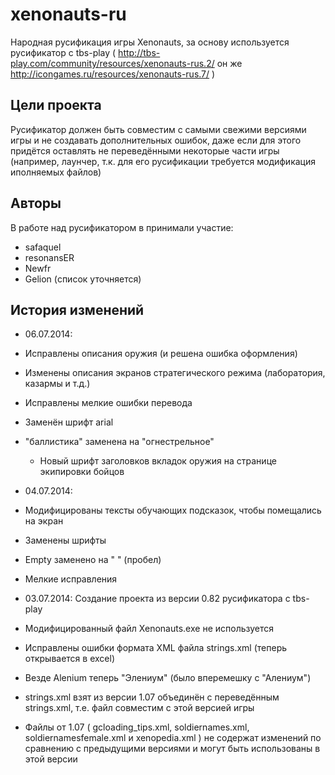 xenonauts-ru
============

Народная русификация игры Xenonauts, за основу используется русификатор с tbs-play ( http://tbs-play.com/community/resources/xenonauts-rus.2/ он же http://icongames.ru/resources/xenonauts-rus.7/ )


Цели проекта
------------------------

Русификатор должен быть совместим с самыми свежими версиями игры и не создавать дополнительных ошибок, даже если для этого придётся оставлять не переведёнными некоторые части игры (например, лаунчер, т.к. для его русификации требуется модификация иполняемых файлов)


Авторы
------------------------

В работе над русификатором в принимали участие:

 * safaquel
 * resonansER
 * Newfr
 * Gelion
(список уточняется)


История изменений
------------------------

 * 06.07.2014:
  * Исправлены описания оружия (и решена ошибка оформления)
  * Изменены описания экранов стратегического режима (лаборатория, казармы и т.д.)
  * Исправлены мелкие ошибки перевода
  * Заменён шрифт arial
  * "баллистика" заменена на "огнестрельное"
	* Новый шрифт заголовков вкладок оружия на странице экипировки бойцов

 * 04.07.2014:
  * Модифицированы тексты обучающих подсказок, чтобы помещались на экран
  * Заменены шрифты
  * Empty заменено на " " (пробел)
  * Мелкие исправления

 * 03.07.2014: Создание проекта из версии 0.82 русификатора с tbs-play
  * Модифицированный файл Xenonauts.exe не используется
  * Исправлены ошибки формата XML файла strings.xml (теперь открывается в excel)
  * Везде Alenium теперь "Элениум" (было вперемешку с "Алениум")
  * strings.xml взят из версии 1.07 объединён с переведённым strings.xml, т.е. файл совместим с этой версией игры
  * Файлы от 1.07 ( gcloading_tips.xml, soldiernames.xml, soldiernamesfemale.xml и xenopedia.xml ) не содержат изменений по сравнению с предыдущими версиями и могут быть использованы в этой версии
